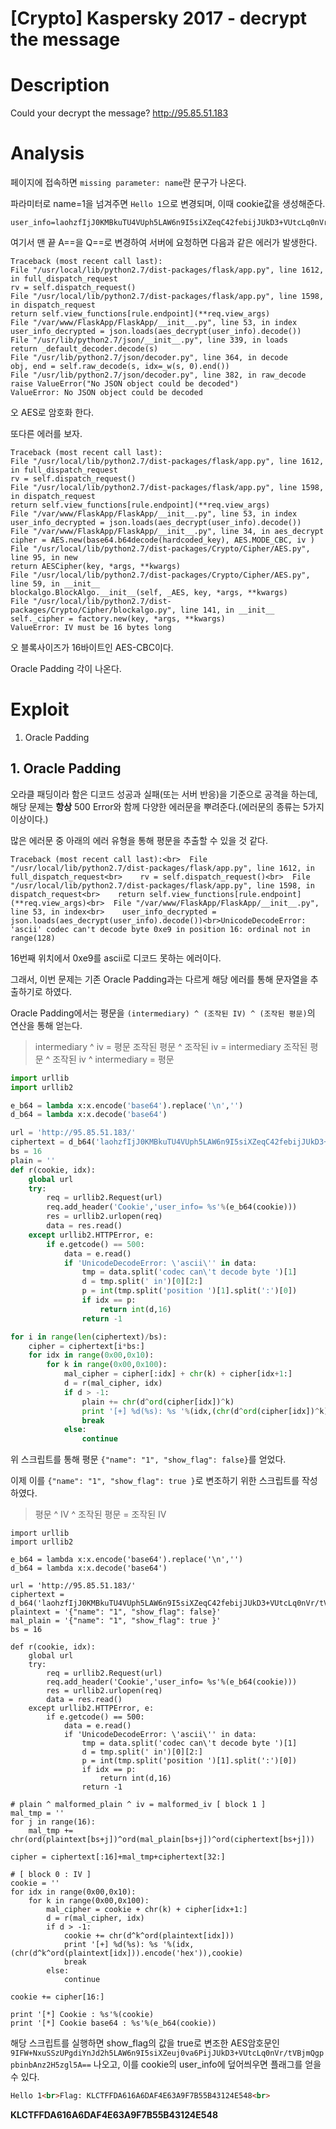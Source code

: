 # [Crypto] Kaspersky 2017 - decrypt the message

# Description
Could your decrypt the message? http://95.85.51.183

# Analysis
페이지에 접속하면 `missing parameter: name`란 문구가 나온다.

파라미터로 name=1을 넘겨주면 `Hello 1`으로 변경되며, 이때 cookie값을 생성해준다.
```
user_info=laohzfIjJ0KMBkuTU4VUph5LAW6n9I5siXZeqC42febijJUkD3+VUtcLq0nVr/tVBjmQgppbinbAnz2H5zgl5A==
```

여기서 맨 끝 A\=\=을 Q\=\=로 변경하여 서버에 요청하면 다음과 같은 에러가 발생한다.
```
Traceback (most recent call last):
File "/usr/local/lib/python2.7/dist-packages/flask/app.py", line 1612, in full_dispatch_request
rv = self.dispatch_request()
File "/usr/local/lib/python2.7/dist-packages/flask/app.py", line 1598, in dispatch_request
return self.view_functions[rule.endpoint](**req.view_args)
File "/var/www/FlaskApp/FlaskApp/__init__.py", line 53, in index
user_info_decrypted = json.loads(aes_decrypt(user_info).decode())
File "/usr/lib/python2.7/json/__init__.py", line 339, in loads
return _default_decoder.decode(s)
File "/usr/lib/python2.7/json/decoder.py", line 364, in decode
obj, end = self.raw_decode(s, idx=_w(s, 0).end())
File "/usr/lib/python2.7/json/decoder.py", line 382, in raw_decode
raise ValueError("No JSON object could be decoded")
ValueError: No JSON object could be decoded
```

오 AES로 암호화 한다.

또다른 에러를 보자.
```
Traceback (most recent call last):
File "/usr/local/lib/python2.7/dist-packages/flask/app.py", line 1612, in full_dispatch_request
rv = self.dispatch_request()
File "/usr/local/lib/python2.7/dist-packages/flask/app.py", line 1598, in dispatch_request
return self.view_functions[rule.endpoint](**req.view_args)
File "/var/www/FlaskApp/FlaskApp/__init__.py", line 53, in index
user_info_decrypted = json.loads(aes_decrypt(user_info).decode())
File "/var/www/FlaskApp/FlaskApp/__init__.py", line 34, in aes_decrypt
cipher = AES.new(base64.b64decode(hardcoded_key), AES.MODE_CBC, iv )
File "/usr/local/lib/python2.7/dist-packages/Crypto/Cipher/AES.py", line 95, in new
return AESCipher(key, *args, **kwargs)
File "/usr/local/lib/python2.7/dist-packages/Crypto/Cipher/AES.py", line 59, in __init__
blockalgo.BlockAlgo.__init__(self, _AES, key, *args, **kwargs)
File "/usr/local/lib/python2.7/dist-packages/Crypto/Cipher/blockalgo.py", line 141, in __init__
self._cipher = factory.new(key, *args, **kwargs)
ValueError: IV must be 16 bytes long
```
오 블록사이즈가 16바이트인 AES-CBC이다.

Oracle Padding 각이 나온다.

# Exploit
1. Oracle Padding

## 1. Oracle Padding
오라클 패딩이라 함은 디코드 성공과 실패(또는 서버 반응)을 기준으로 공격을 하는데, 해당 문제는 **항상** 500 Error와 함께 다양한 에러문을 뿌려준다.(에러문의 종류는 5가지 이상이다.)

많은 에러문 중 아래의 에러 유형을 통해 평문을 추출할 수 있을 것 같다.
```
Traceback (most recent call last):<br>  File "/usr/local/lib/python2.7/dist-packages/flask/app.py", line 1612, in full_dispatch_request<br>    rv = self.dispatch_request()<br>  File "/usr/local/lib/python2.7/dist-packages/flask/app.py", line 1598, in dispatch_request<br>    return self.view_functions[rule.endpoint](**req.view_args)<br>  File "/var/www/FlaskApp/FlaskApp/__init__.py", line 53, in index<br>    user_info_decrypted = json.loads(aes_decrypt(user_info).decode())<br>UnicodeDecodeError: 'ascii' codec can't decode byte 0xe9 in position 16: ordinal not in range(128)
```
16번째 위치에서 0xe9를 ascii로 디코드 못하는 에러이다.

그래서, 이번 문제는 기존 Oracle Padding과는 다르게 해당 에러를 통해 문자열을 추출하기로 하였다.

Oracle Padding에서는 평문을 `(intermediary) ^ (조작된 IV) ^ (조작된 평문)`의 연산을 통해 얻는다.
> intermediary ^ iv = 평문
> 조작된 평문 ^ 조작된 iv = intermediary
> 조작된 평문 ^ 조작된 iv ^ intermediary = 평문
> 

```python
import urllib
import urllib2

e_b64 = lambda x:x.encode('base64').replace('\n','')
d_b64 = lambda x:x.decode('base64')

url = 'http://95.85.51.183/'
ciphertext = d_b64('laohzfIjJ0KMBkuTU4VUph5LAW6n9I5siXZeqC42febijJUkD3+VUtcLq0nVr/tVBjmQgppbinbAnz2H5zgl5A==')
bs = 16
plain = ''
def r(cookie, idx):
    global url
    try:
        req = urllib2.Request(url)
        req.add_header('Cookie','user_info= %s'%(e_b64(cookie)))
        res = urllib2.urlopen(req)
        data = res.read()
    except urllib2.HTTPError, e:
        if e.getcode() == 500:
            data = e.read()
            if 'UnicodeDecodeError: \'ascii\'' in data:
                tmp = data.split('codec can\'t decode byte ')[1]
                d = tmp.split(' in')[0][2:]
                p = int(tmp.split('position ')[1].split(':')[0])
                if idx == p:
                    return int(d,16)
                return -1

for i in range(len(ciphertext)/bs):
    cipher = ciphertext[i*bs:]
    for idx in range(0x00,0x10):
        for k in range(0x00,0x100):
            mal_cipher = cipher[:idx] + chr(k) + cipher[idx+1:]
            d = r(mal_cipher, idx)
            if d > -1:
                plain += chr(d^ord(cipher[idx])^k)
                print '[+] %d(%s): %s '%(idx,(chr(d^ord(cipher[idx])^k)),plain)
                break
            else:
                continue
```
위 스크립트를 통해 평문 `{"name": "1", "show_flag": false}`를 얻었다.

이제 이를 `{"name": "1", "show_flag": true }`로 변조하기 위한 스크립트를 작성하였다.
> 평문 ^ IV ^ 조작된 평문 = 조작된 IV
> 

```pythonimport urllib
import urllib
import urllib2

e_b64 = lambda x:x.encode('base64').replace('\n','')
d_b64 = lambda x:x.decode('base64')

url = 'http://95.85.51.183/'
ciphertext = d_b64('laohzfIjJ0KMBkuTU4VUph5LAW6n9I5siXZeqC42febijJUkD3+VUtcLq0nVr/tVBjmQgppbinbAnz2H5zgl5A==')
plaintext = '{"name": "1", "show_flag": false}'
mal_plain = '{"name": "1", "show_flag": true }'
bs = 16

def r(cookie, idx):
    global url
    try:
        req = urllib2.Request(url)
        req.add_header('Cookie','user_info= %s'%(e_b64(cookie)))
        res = urllib2.urlopen(req)
        data = res.read()
    except urllib2.HTTPError, e:
        if e.getcode() == 500:
            data = e.read()
            if 'UnicodeDecodeError: \'ascii\'' in data:
                tmp = data.split('codec can\'t decode byte ')[1]
                d = tmp.split(' in')[0][2:]
                p = int(tmp.split('position ')[1].split(':')[0])
                if idx == p:
                    return int(d,16)
                return -1

# plain ^ malformed_plain ^ iv = malformed_iv [ block 1 ]
mal_tmp = ''
for j in range(16):
    mal_tmp += chr(ord(plaintext[bs+j])^ord(mal_plain[bs+j])^ord(ciphertext[bs+j]))

cipher = ciphertext[:16]+mal_tmp+ciphertext[32:]

# [ block 0 : IV ]
cookie = ''
for idx in range(0x00,0x10):
    for k in range(0x00,0x100):
        mal_cipher = cookie + chr(k) + cipher[idx+1:]
        d = r(mal_cipher, idx)
        if d > -1:
            cookie += chr(d^k^ord(plaintext[idx]))
            print '[+] %d(%s): %s '%(idx,(chr(d^k^ord(plaintext[idx])).encode('hex')),cookie)
            break
        else:
            continue

cookie += cipher[16:]

print '[*] Cookie : %s'%(cookie)
print '[*] Cookie base64 : %s'%(e_b64(cookie))
```

해당 스크립트를 실행하면 show_flag의 값을 true로 변조한 AES암호문인 `9IFW+NxuSSzUPgdiYnJd2h5LAW6n9I5siXZeuj0va6PijJUkD3+VUtcLq0nVr/tVBjmQgppbinbAnz2H5zgl5A==` 나오고, 이를 cookie의 user_info에 덮어씌우면 플래그를 얻을 수 있다.
```html
Hello 1<br>Flag: KLCTFFDA616A6DAF4E63A9F7B55B43124E548<br>
```

**KLCTFFDA616A6DAF4E63A9F7B55B43124E548**

